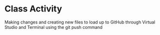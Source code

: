 # Class Activity
Making changes and creating new files to load up to GitHub through Virtual Studio and Terminal using the git push command

